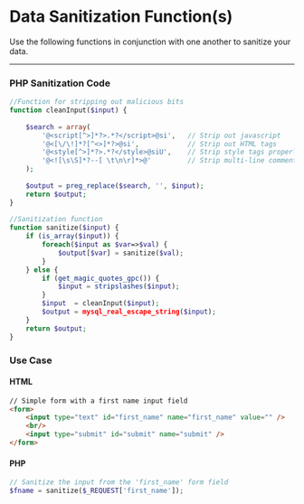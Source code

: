 # Data Sanitization Function(s)

Use the following functions in conjunction with one another to sanitize your data.

***

### PHP Sanitization Code
```php
//Function for stripping out malicious bits
function cleanInput($input) {
    
    $search = array(
        '@<script[^>]*?>.*?</script>@si',   // Strip out javascript
        '@<[\/\!]*?[^<>]*?>@si',            // Strip out HTML tags
        '@<style[^>]*?>.*?</style>@siU',    // Strip style tags properly
        '@<![\s\S]*?--[ \t\n\r]*>@'         // Strip multi-line comments
    );
        
    $output = preg_replace($search, '', $input);
    return $output;
}
    
//Sanitization function
function sanitize($input) {
    if (is_array($input)) {
        foreach($input as $var=>$val) {
            $output[$var] = sanitize($val);
        }
    } else {
        if (get_magic_quotes_gpc()) {
            $input = stripslashes($input);
        }
        $input  = cleanInput($input);
        $output = mysql_real_escape_string($input);
    }
    return $output;
}
```
    
### Use Case

#### HTML
```html 
// Simple form with a first name input field
<form>
    <input type="text" id="first_name" name="first_name" value="" />
    <br/>
    <input type="submit" id="submit" name="submit" />
</form>
```
#### PHP
```php
// Sanitize the input from the 'first_name' form field
$fname = sanitize($_REQUEST['first_name']);
```

